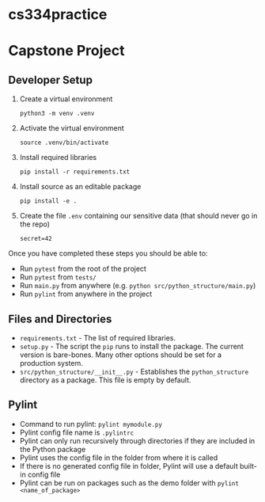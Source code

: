 # cs334practice
# Capstone Project

## Developer Setup

1. Create a virtual environment

    `python3 -m venv .venv`

2. Activate the virtual environment

    `source .venv/bin/activate`

3. Install required libraries

    `pip install -r requirements.txt`

4. Install source as an editable package

    `pip install -e .`

5. Create the file `.env` containing our sensitive data (that should never go in the repo)

    `secret=42`

Once you have completed these steps you should be able to:

* Run `pytest` from the root of the project
* Run `pytest` from `tests/`
* Run `main.py` from anywhere (e.g. `python src/python_structure/main.py`)
* Run `pylint` from anywhere in the project


## Files and Directories

* `requirements.txt` - The list of required libraries.  
* `setup.py` - The script the `pip` runs to install the package.  The current version is bare-bones.  Many
   other options should be set for a production system.
* `src/python_structure/__init__.py` - Establishes the `python_structure` directory as a package. This file is empty
   by default.


## Pylint

* Command to run pylint: `pylint mymodule.py`
* Pylint config file name is `.pylintrc`
* Pylint can only run recursively through directories if they are included in the Python package
* Pylint uses the config file in the folder from where it is called
* If there is no generated config file in folder, Pylint will use a default built-in config file
* Pylint can be run on packages such as the demo folder with `pylint <name_of_package>`
